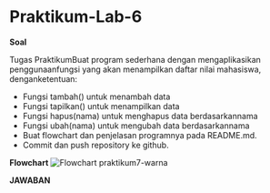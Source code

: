 # Praktikum-Lab-6

**Soal**

Tugas PraktikumBuat program sederhana dengan mengaplikasikan penggunaanfungsi yang akan menampilkan daftar nilai mahasiswa, denganketentuan:
- Fungsi tambah() untuk menambah data
- Fungsi tapilkan() untuk menampilkan data
- Fungsi hapus(nama) untuk menghapus data berdasarkannama
- Fungsi ubah(nama) untuk mengubah data berdasarkannama
- Buat flowchart dan penjelasan programnya pada README.md. 
- Commit dan push repository ke github.

**Flowchart**
![Flowchart praktikum7-warna](https://github.com/user-attachments/assets/d44329c2-ddb9-48c2-a66d-9bee50bd605a)


**JAWABAN**

